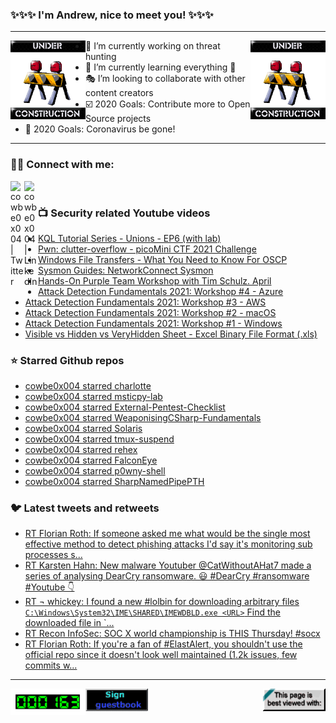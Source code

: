 ### ✨✨✨ I'm Andrew, nice to meet you! ✨✨✨

---
<img align="left" width="120px" src="https://raw.githubusercontent.com/cowbe0x004/cowbe0x004/master/images/image004.gif" />
<img align="right" width="120px" src="https://raw.githubusercontent.com/cowbe0x004/cowbe0x004/master/images/image004.gif" />

- 📖 I’m currently working on threat hunting
- 📘 I’m currently learning everything 🤣
- 🎭 I’m looking to collaborate with other content creators
- ☑️ 2020 Goals: Contribute more to Open Source projects
- 🦠 2020 Goals: Coronavirus be gone!

---

### 🤝🏽 Connect with me:
[<img align="left" alt="cowbe0x004 | Twitter" width="22px" src="https://cdn.jsdelivr.net/npm/simple-icons@v3/icons/twitter.svg" />][twitter]
[<img align="left" alt="cowbe0x004 | LinkedIn" width="22px" src="https://cdn.jsdelivr.net/npm/simple-icons@v3/icons/linkedin.svg" />][linkedin]

<!--
[<img align="left" alt="cowbe0x004.com" width="22px" src="https://raw.githubusercontent.com/iconic/open-iconic/master/svg/globe.svg" />][website]
[<img align="left" alt="cowbe0x004 | YouTube" width="22px" src="https://cdn.jsdelivr.net/npm/simple-icons@v3/icons/youtube.svg" />][youtube]
[<img align="left" alt="cowbe0x004 | Instagram" width="22px" src="https://cdn.jsdelivr.net/npm/simple-icons@v3/icons/instagram.svg" />][instagram]
-->

<br />

### 📺 Security related Youtube videos
<!-- YOUTUBE:START -->
- [KQL Tutorial Series - Unions - EP6 (with lab)](https://www.youtube.com/watch?v=Wk621OfOjeA)
- [Pwn: clutter-overflow - picoMini CTF 2021 Challenge](https://www.youtube.com/watch?v=s5f7vA8AS7U)
- [Windows File Transfers - What You Need to Know For OSCP](https://www.youtube.com/watch?v=xG5VFR5EIaY)
- [Sysmon Guides: NetworkConnect Sysmon](https://www.youtube.com/watch?v=hy_2PLHmo0Q)
- [Hands-On Purple Team Workshop with Tim Schulz. April](https://www.youtube.com/watch?v=4roHrgYx8bo)
- [Attack Detection Fundamentals 2021: Workshop #4 - Azure](https://www.youtube.com/watch?v=Uen-gDtPxf4)
- [Attack Detection Fundamentals 2021: Workshop #3 - AWS](https://www.youtube.com/watch?v=JpELEMm9OsY)
- [Attack Detection Fundamentals 2021: Workshop #2 - macOS](https://www.youtube.com/watch?v=A6rSlavcF4Q)
- [Attack Detection Fundamentals 2021: Workshop #1 - Windows](https://www.youtube.com/watch?v=h1OBjMx-R-M)
- [Visible vs Hidden vs VeryHidden Sheet - Excel Binary File Format (.xls)](https://www.youtube.com/watch?v=5oqzwrugfIc)
<!-- YOUTUBE:END -->

### ⭐ Starred Github repos
<!-- GITHUB_STAR:START -->
- [cowbe0x004 starred charlotte](https://github.com/9emin1/charlotte)
- [cowbe0x004 starred msticpy-lab](https://github.com/microsoft/msticpy-lab)
- [cowbe0x004 starred External-Pentest-Checklist](https://github.com/hmaverickadams/External-Pentest-Checklist)
- [cowbe0x004 starred WeaponisingCSharp-Fundamentals](https://github.com/fozavci/WeaponisingCSharp-Fundamentals)
- [cowbe0x004 starred Solaris](https://github.com/redcode-labs/Solaris)
- [cowbe0x004 starred tmux-suspend](https://github.com/MunifTanjim/tmux-suspend)
- [cowbe0x004 starred rehex](https://github.com/solemnwarning/rehex)
- [cowbe0x004 starred FalconEye](https://github.com/rajiv2790/FalconEye)
- [cowbe0x004 starred p0wny-shell](https://github.com/flozz/p0wny-shell)
- [cowbe0x004 starred SharpNamedPipePTH](https://github.com/S3cur3Th1sSh1t/SharpNamedPipePTH)
<!-- GITHUB_STAR:END -->

### 🐦 Latest tweets and retweets
<!-- TWEETS:START -->
- [RT Florian Roth: If someone asked me what would be the single most effective method to detect phishing attacks I'd say it's monitoring sub processes s...](https://twitter.com/cyb3rops/status/1389580487669297164)
- [RT Karsten Hahn: New malware Youtuber @CatWithoutAHat7 made a series of analysing DearCry ransomware. 😃 #DearCry #ransomware #Youtube 👇](https://twitter.com/struppigel/status/1371515185609969667)
- [RT ¬ whickey: I found a new #lolbin for downloading arbitrary files `C:\Windows\System32\IME\SHARED\IMEWDBLD.exe <URL>` Find the downloaded file in `...](https://twitter.com/notwhickey/status/1367493406835040265)
- [RT Recon InfoSec: SOC X world championship is THIS Thursday! #socx](https://twitter.com/Recon_InfoSec/status/1366419712884809734)
- [RT Florian Roth: If you're a fan of #ElastAlert, you shouldn't use the official repo since it doesn't look well maintained (1.2k issues, few commits w...](https://twitter.com/cyb3rops/status/1363797740950614017)
<!-- TWEETS:END -->

---

[<img align="left" width="120px" src="https://raw.githubusercontent.com/cowbe0x004/cowbe0x004/master/images/visitors.gif" />][visitor]
[<img align="left" alt="Sign My Guestbook" width="100px" src="https://raw.githubusercontent.com/cowbe0x004/cowbe0x004/master/images/sign_guest_book.gif" />][guestbook]
[<img align="right" width="100px" src="https://raw.githubusercontent.com/cowbe0x004/cowbe0x004/master/images/netscape.gif" />][netscape]


[website]: https://cowbe0x004.com
[twitter]: https://twitter.com/cowbe0x004
[youtube]: https://youtube.com/
[instagram]: https://instagram.com/
[linkedin]: https://www.linkedin.com/in/anhuang/
[guestbook]: https://github.com/cowbe0x004/cowbe0x004/issues
[netscape]: https://github.com/cowbe0x004/cowbe0x004
[visitor]: https://github.com/cowbe0x004/cowbe0x004
